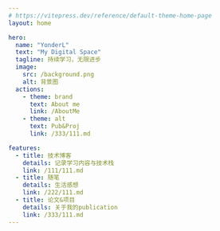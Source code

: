 ```yaml
---
# https://vitepress.dev/reference/default-theme-home-page
layout: home

hero:
  name: "YonderL"
  text: "My Digital Space"
  tagline: 持续学习，无限进步
  image:
    src: /background.png
    alt: 背景图
  actions:
    - theme: brand
      text: About me
      link: /AboutMe
    - theme: alt
      text: Pub&Proj
      link: /333/111.md

features:
  - title: 技术博客
    details: 记录学习内容与技术栈
    link: /111/111.md
  - title: 随笔
    details: 生活感想
    link: /222/111.md
  - title: 论文&项目
    details: 关于我的publication
    link: /333/111.md
---
```


